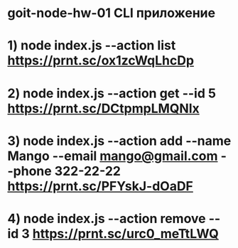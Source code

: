 # goit-node-hw-01 CLI приложение

# 1) node index.js --action list                                                                https://prnt.sc/ox1zcWqLhcDp
# 2) node index.js --action get --id 5                                                          https://prnt.sc/DCtpmpLMQNlx
# 3) node index.js --action add --name Mango --email mango@gmail.com --phone 322-22-22          https://prnt.sc/PFYskJ-dOaDF
# 4) node index.js --action remove --id 3                                                       https://prnt.sc/urc0_meTtLWQ
